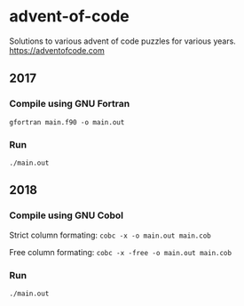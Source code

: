 # advent-of-code
Solutions to various advent of code puzzles for various years.
https://adventofcode.com

## 2017
### Compile using GNU Fortran
`gfortran main.f90 -o main.out`

### Run
`./main.out`

## 2018
### Compile using GNU Cobol

Strict column formating:
`cobc -x -o main.out main.cob`

Free column formating:
`cobc -x -free -o main.out main.cob`

### Run
`./main.out`

